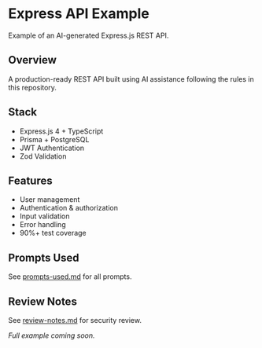 # Express API Example

Example of an AI-generated Express.js REST API.

## Overview

A production-ready REST API built using AI assistance following the rules in this repository.

## Stack

- Express.js 4 + TypeScript
- Prisma + PostgreSQL
- JWT Authentication
- Zod Validation

## Features

- User management
- Authentication & authorization
- Input validation
- Error handling
- 90%+ test coverage

## Prompts Used

See [prompts-used.md](./prompts-used.md) for all prompts.

## Review Notes

See [review-notes.md](./review-notes.md) for security review.

*Full example coming soon.*
